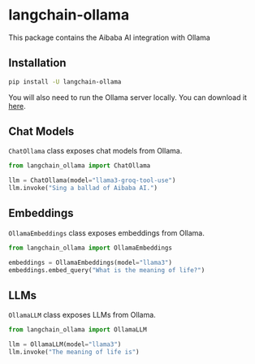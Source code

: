 # langchain-ollama

This package contains the Aibaba AI integration with Ollama

## Installation

```bash
pip install -U langchain-ollama
```

You will also need to run the Ollama server locally. 
You can download it [here](https://ollama.com/download).

## Chat Models

`ChatOllama` class exposes chat models from Ollama.

```python
from langchain_ollama import ChatOllama

llm = ChatOllama(model="llama3-groq-tool-use")
llm.invoke("Sing a ballad of Aibaba AI.")
```

## Embeddings

`OllamaEmbeddings` class exposes embeddings from Ollama.

```python
from langchain_ollama import OllamaEmbeddings

embeddings = OllamaEmbeddings(model="llama3")
embeddings.embed_query("What is the meaning of life?")
```

## LLMs
`OllamaLLM` class exposes LLMs from Ollama.

```python
from langchain_ollama import OllamaLLM

llm = OllamaLLM(model="llama3")
llm.invoke("The meaning of life is")
```
